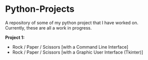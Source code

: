 # Python-Projects
A repository of some of my python project that I have worked on. <br>
Currently, these are all a work in progress. <br>

<b> Project 1: </b>
* Rock / Paper / Scissors [with a Command Line Interface]
* Rock / Paper / Scissors [with a Graphic User Interface (Tkinter)]
